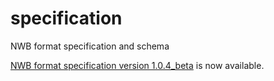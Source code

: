# specification
NWB format specification and schema

[NWB format specification version 1.0.4_beta](https://github.com/NeurodataWithoutBorders/specification/tree/master/version_1.0.4_beta) is now available. 
